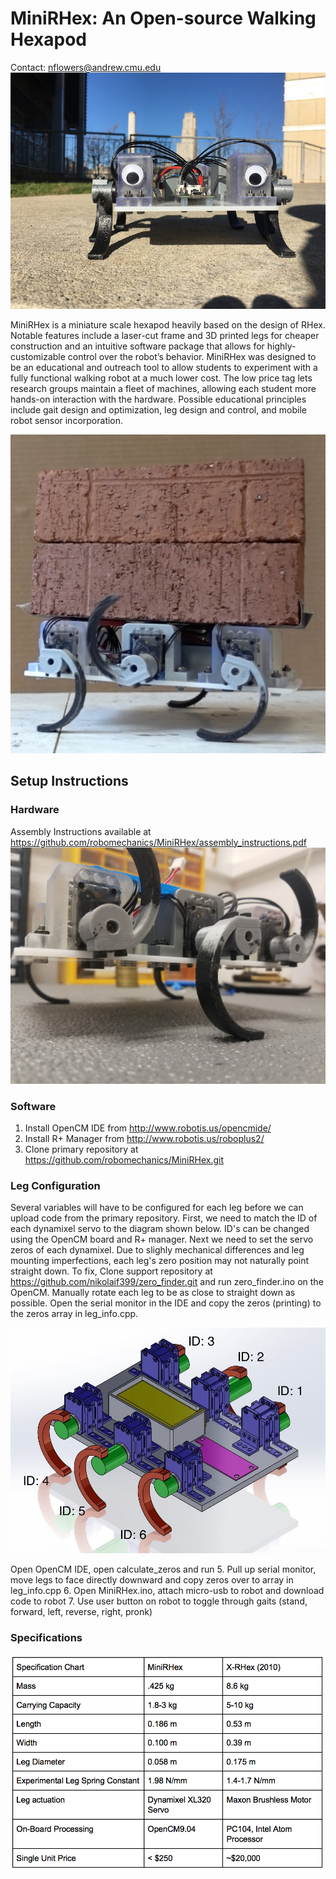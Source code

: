 # MiniRHex: An Open-source Walking Hexapod
Contact: nflowers@andrew.cmu.edu
![MiniRHex Prototype](Images/mini1.jpg)

MiniRHex is a miniature scale hexapod heavily based on the design of RHex. Notable features include a laser-cut frame and 3D printed legs for cheaper construction and an intuitive software package that allows for highly-customizable control over the robot’s behavior. MiniRHex was designed to be an educational and outreach tool to allow students to experiment with a fully functional walking robot at a much lower cost. The low price tag lets research groups maintain a fleet of machines, allowing each student more hands-on interaction with the hardware. Possible educational principles include gait design and optimization, leg design and control, and mobile robot sensor incorporation.

![Payload Demonstration](Images/Brick_carrying.png)
## Setup Instructions

### Hardware
Assembly Instructions available at https://github.com/robomechanics/MiniRHex/assembly_instructions.pdf
![Leg assembly close-up](Images/1.jpg)

### Software
1. Install OpenCM IDE from http://www.robotis.us/opencmide/
2. Install R+ Manager from http://www.robotis.us/roboplus2/
3. Clone primary repository at https://github.com/robomechanics/MiniRHex.git

### Leg Configuration
Several variables will have to be configured for each leg before we can upload code from the primary repository. First, we need to match the ID of each dynamixel servo to the diagram shown below. ID's can be changed using the OpenCM board and R+ manager. Next we need to set the servo zeros of each dynamixel. Due to slighly mechanical differences and leg mounting imperfections, each leg's zero position may not naturally point straight down. To fix, Clone support repository at https://github.com/nikolaif399/zero_finder.git and run zero_finder.ino on the OpenCM. Manually rotate each leg to be as close to straight down as possible. Open the serial monitor in the IDE and copy the zeros (printing) to the zeros array in leg_info.cpp.

![MiniRHex CAD](Images/RHex_Mini_IDS.JPG)

Open OpenCM IDE, open calculate_zeros and run
5. Pull up serial monitor, move legs to face directly downward and copy zeros over to array in leg_info.cpp
6. Open MiniRHex.ino, attach micro-usb to robot and download code to robot
7. Use user button on robot to toggle through gaits (stand, forward, left, reverse, right, pronk)

### Specifications
![MiniRHex Specifications](Images/Spec_Chart.png)





